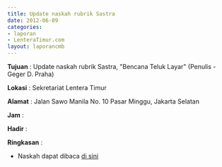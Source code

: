 ```yaml
---
title: Update naskah rubrik Sastra
date: 2012-06-09
categories:
- laporan
- LenteraTimur.com
layout: laporancmb
---
```



**Tujuan** : Update naskah rubrik Sastra, "Bencana Teluk Layar" (Penulis - Geger D. Praha)

**Lokasi** : Sekretariat Lentera Timur 

**Alamat** : Jalan Sawo Manila No. 10 Pasar Minggu, Jakarta Selatan

**Jam** : 

**Hadir** :  


**Ringkasan** : 
* Naskah dapat dibaca [di sini](http://www.lenteratimur.com/2012/06/bencana-teluk-layar/)
